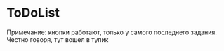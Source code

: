# ToDoList
Примечание: кнопки работают, только у самого последнего задания. Честно говоря, тут вошел в тупик
